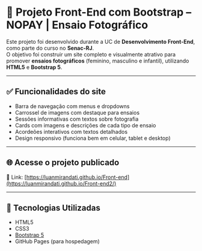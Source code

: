 # 📸 Projeto Front-End com Bootstrap – NOPAY | Ensaio Fotográfico

Este projeto foi desenvolvido durante a UC de **Desenvolvimento Front-End**, como parte do curso no **Senac-RJ**.  
O objetivo foi construir um site completo e visualmente atrativo para promover **ensaios fotográficos** (feminino, masculino e infantil), utilizando **HTML5** e **Bootstrap 5**.

---

## ✅ Funcionalidades do site

- Barra de navegação com menus e dropdowns
- Carrossel de imagens com destaque para ensaios
- Sessões informativas com textos sobre fotografia
- Cards com imagens e descrições de cada tipo de ensaio
- Acordeões interativos com textos detalhados
- Design responsivo (funciona bem em celular, tablet e desktop)

---

## 🌐 Acesse o projeto publicado

🔗 Link: [https://luanmirandati.github.io/Front-end](https://luanmirandati.github.io/Front-end2/)

---

## 🧪 Tecnologias Utilizadas

- HTML5  
- CSS3  
- [Bootstrap 5](https://getbootstrap.com/)  
- GitHub Pages (para hospedagem)
